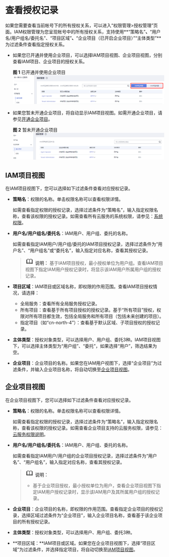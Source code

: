 # 查看授权记录<a name="iam_01_0901"></a>

如果您需要查看当前帐号下的所有授权关系，可以进入“权限管理\>授权管理”页面。IAM权限管理为您呈现帐号中的所有授权关系，支持使用**“策略名”**、**“用户名/用户组名/委托名”、“项目区域”**、**“企业项目（已开启企业项目）”“主体类型”**为过滤条件查看指定授权关系。

-   如果您已开通并使用企业项目，可以选择IAM项目视图、企业项目视图，分别查看IAM项目、企业项目的授权关系。

    **图 1**  已开通并使用企业项目<a name="fig1592004820240"></a>  
    ![](figures/已开通并使用企业项目.png "已开通并使用企业项目")

-   如果您暂未开通企业项目，将自动显示IAM项目视图。如需开通企业项目，请参见[开通企业项目](https://support.huaweicloud.com/usermanual-em/pm_topic_0002.html)。

    **图 2**  暂未开通企业项目<a name="fig9545145502516"></a>  
    ![](figures/暂未开通企业项目-1.png "暂未开通企业项目-1")


## IAM项目视图<a name="section159521631104211"></a>

在IAM项目视图下，您可以选择如下过滤条件查看对应授权记录。

-   **策略名**：权限的名称。单击权限名称可以查看权限详情。

    如需查看指定权限的授权记录，选择过滤条件为“策略名”，输入指定权限名称，查看该权限的授权记录。如需查看所有云服务的系统权限，请参见：[系统权限](https://support.huaweicloud.com/usermanual-permissions/iam_01_0001.html)。

-   **用户名/用户组名/委托名**：IAM用户、用户组、委托的名称。

    如需查看指定IAM用户/用户组/委托的IAM项目授权记录，选择过滤条件为“用户名”、“用户组名”或“委托名”，输入指定对应名称，查看其授权记录。

    >![](public_sys-resources/icon-note.gif) **说明：** 
    >基于IAM项目授权，最小授权单位为用户组。查看IAM项目视图下指定IAM用户授权记录时，将显示该IAM用户所属用户组的授权记录。

-   **项目区域**：IAM项目或区域名称，即权限的作用范围。查看IAM项目授权情况，请选择：
    -   全局服务：查看所有全局服务授权记录。
    -   所有项目：查看基于所有项目授权的授权记录。基于“所有项目”授权，权限对所有项目都生效，包括全局服务和所有项目（包括未来创建的项目）。
    -   指定项目（如“cn-north-4”）：查看基于默认区域、子项目授权的授权记录。

-   **主体类型**：授权对象类型，可以选择用户、用户组、委托3种。IAM项目视图下，可以选择主体类型为“用户组”、“委托”，如果选择“用户”，筛选结果为空。
-   **企业项目**：企业项目的名称。如果您在IAM用户视图下，选择“企业项目”为过滤条件，并输入企业项目名称，将自动切换至[企业项目视图](#section17528344194215)。

## 企业项目视图<a name="section17528344194215"></a>

在企业项目视图下，您可以选择如下过滤条件查看对应授权记录。

-   **策略名**：权限的名称。单击权限名称可以查看权限详情。

    如需查看指定权限的授权记录，选择过滤条件为“策略名”，输入指定权限名称，查看该权限的授权记录。如需查看企业项目支持的云服务权限，请参见：[云服务权限说明](https://support.huaweicloud.com/usermanual-em/zh-cn_topic_0129629471.html)。

-   **用户名/用户组名/委托名**：IAM用户、用户组、委托的名称。

    如需查看指定IAM用户/用户组的企业项目授权记录，选择过滤条件为“用户名”、“用户组名”，输入指定对应名称，查看其授权记录。

    >![](public_sys-resources/icon-note.gif) **说明：** 
    >-   基于企业项目授权，最小授权单位为用户，查看企业项目视图下指定IAM用户授权记录时，显示该IAM用户及其所属用户组的授权记录。

-   **企业项目**：企业项目的名称，即权限的作用范围。查看指定企业项目的授权记录，选择区域过滤条件为“企业项目”，输入企业项目名称，查看基于该企业项目的所有授权记录。
-   **主体类型**：授权对象类型，可以选择用户、用户组、委托3种。
-   **项目区域：**IAM项目或区域。如果您在企业项目视图下，选择“项目区域”为过滤条件，并选择指定项目，将自动切换至[IAM项目视图](#section159521631104211)。


